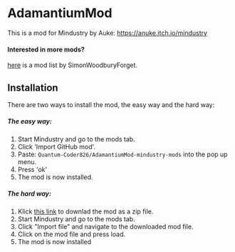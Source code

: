 # AdamantiumMod
This is a mod for Mindustry by Auke: https://anuke.itch.io/mindustry

#### Interested in more mods?
[here](https://simonwoodburyforget.github.io/mindustry-mods/) is a mod list by SimonWoodburyForget.

## Installation
There are two ways to install the mod, the easy way and the hard way:

##### The easy way:
1. Start Mindustry and go to the mods tab.
2. Click 'Import GitHub mod'.
3. Paste: ```Quantum-Coder826/AdamantiumMod-mindustry-mods``` into the pop up menu.
4. Press 'ok'
5. The mod is now installed.

##### The hard way:
1. Klick [this link](https://github.com/Quantum-Coder826/AdamantiumMod/archive/master.zip) to downlad the mod as a zip file.
2. Start Mindustry and go to the mods tab.
3. Click "Import file" and navigate to the downloaded mod file.
4. Click on the mod file and press load.
5. The mod is now installed
